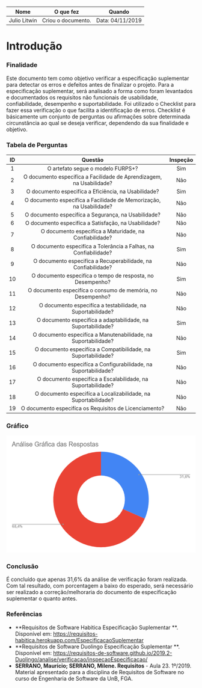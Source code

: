 | Nome | O que fez |  Quando | 
| -------- | -------- | -------- |
| Julio Litwin | Criou o documento. |Data: 04/11/2019|

Introdução
===
### Finalidade

Este documento tem como objetivo verificar a especificação suplementar para detectar os erros e defeitos antes de finalizar o projeto. Para a especificação suplementar, será analisado a forma como foram levantados e documentados os requisitos não funcionais de usabilidade, confiabilidade, desempenho e suportabilidade. Foi utilizado o Checklist para fazer essa verificação o que facilita a identificação de erros. Checklist é básicamente um conjunto de perguntas ou afirmações sobre determinada circunstância ao qual se deseja verificar, dependendo da sua finalidade e objetivo. 

### Tabela de Perguntas
| ID | Questão | Inspeção |  
|:----:|:------:|:------:|
| 1 | O artefato segue o modelo FURPS+? | Sim |
| 2 | O documento especifíca a Facilidade de Aprendizagem, na Usabilidade? | Não |
| 3 | O documento especifíca a Eficiência, na Usabilidade? | Sim |
| 4 | O documento especifíca a Facilidade de Memorização, na Usabilidade? | Não |
| 5 | O documento especifíca a Segurança, na Usabilidade? | Não |
| 6 | O documento especifíca a Satisfação, na Usabilidade? | Não |
| 7 | O documento especifíca a Maturidade, na Confiabilidade? | Não |
| 8 | O documento especifíca a Tolerância a Falhas, na Confiabilidade? | Sim |
| 9 | O documento especifíca a Recuperabilidade, na Confiabilidade? | Não |
| 10 | O documento especifíca o tempo de resposta, no Desempenho? | Sim |
| 11 | O documento especifíca o consumo de memória, no Desempenho? | Não |
| 12 | O documento especifíca a testabilidade, na Suportabilidade? | Não |
| 13 | O documento especifíca a adaptabilidade, na Suportabilidade? | Sim |
| 14 | O documento especifíca a Manutenabilidade, na Suportabilidade? | Não |
| 15 | O documento especifíca a Compatibilidade, na Suportabilidade? | Sim |
| 16 | O documento especifíca a Configurabilidade, na Suportabilidade? | Não |
| 17 | O documento especifíca a Escalabilidade, na Suportabilidade? | Não |
| 18 | O documento especifíca a Localizabilidade, na Suportabilidade? | Não |
| 19 | O documento especifíca os Requisitos de Licenciamento? | Não |

### Gráfico

![](../../img/verificacao/espec_suplementar_grafico.png)

### Conclusão

É concluído que apenas 31,6% da análise de verificação foram realizada. Com tal resultado, com porcentagem a baixo do esperado, será necessário ser realizado a correção/melhoraria do documento de especificação suplementar o quanto antes.

### Referências
- **Requisitos de Software Habitica Especificação Suplementar **. Disponível em: https://requisitos-habitica.herokuapp.com/EspecificacaoSuplementar
- **Requisitos de Software Duolingo Especificação Suplementar **. Disponível em: https://requisitos-de-software.github.io/2019.2-Duolingo/analise/verificacao/inspecaoEspecificacao/
- **SERRANO, Maurício; SERRANO, Milene. Requisitos** - Aula 23. 1º/2019. Material apresentado para a disciplina de Requisitos de Software no curso de Engenharia de Software da UnB, FGA.
